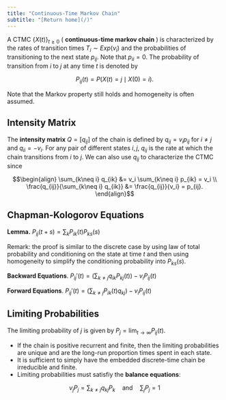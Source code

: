 ```yaml
---
title: "Continuous-Time Markov Chain"
subtitle: "[Return home](/)"
---
```


A CTMC $\{X(t)\}_{t\geq 0}$ ( **continuous-time markov chain** ) is characterized by
the rates of transition times $T_i\sim Exp(v_i)$
and the probabilities of transitioning to the next state $p_{ij}$.
Note that $p_{ii} = 0$.
The probability of transition from $i$ to $j$ at any time $t$ is denoted by

$$P_{ij}(t) = P(X(t) = j \mid X(0) = i).$$

Note that the Markov property still holds and homogeneity is often assumed.

## Intensity Matrix

The **intensity matrix** $Q = [q_{ij}]$ of the chain is
defined by $q_{ij} = v_i p_{ij}$ for $i\neq j$ and $q_{ii} = -v_i$.
For any pair of different states $i, j$,
$q_{ij}$ is the rate at which the chain transitions from $i$ to $j$.
We can also use $q_{ij}$ to characterize the CTMC since

$$\begin{align}
\sum_{k\neq i} q_{ik} &= v_i \sum_{k\neq i} p_{ik} = v_i \\
\frac{q_{ij}}{\sum_{k\neq i} q_{ik}} &= \frac{q_{ij}}{v_i} = p_{ij}.
\end{align}$$

## Chapman-Kologorov Equations

**Lemma.** $\displaystyle P_{ij}(t + s) = \sum_{k} P_{ik}(t)P_{ks}(s)$

Remark: the proof is similar to the discrete case by using law of total probability
and conditioning on the state at time $t$ and then using homogeneity to simplify the
conditioning probability into $P_{ks}(s)$.

**Backward Equations**. $\displaystyle P_{ij}'(t) = \left(\sum_{k\neq j} q_{ik}P_{kj}(t)\right) - v_{i}P_{ij}(t)$

**Forward Equations**. $\displaystyle P_{ij}'(t) = \left(\sum_{k\neq j} P_{ik}(t)q_{kj}\right) - v_i P_{ij}(t)$

## Limiting Probabilities

The limiting probability of $j$ is given by $P_j = \lim_{t\to\infty} P_{ij}(t)$.

- If the chain is positive recurrent and finite, then the limiting probabilities are unique and are the long-run proportion times spent in each state.
- It is sufficient to simply have the embedded discrete-time chain be irreducible and finite.
- Limiting probabilities must satisfiy the **balance equations**:

$$v_{j}P_{j} = \sum_{k\neq j} q_{kj}P_{k}\quad \text{and}\quad \sum_{j} P_j = 1$$
